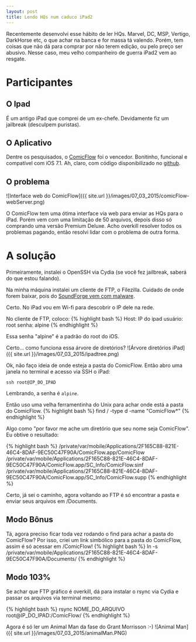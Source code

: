 ```yaml
---
layout: post
title: Lendo HQs num caduco iPad2
---
```


Recentemente desenvolvi esse hábito de ler HQs. Marvel, DC, MSP, Vertigo, DarkHorse etc, o que achar na banca e for massa tá valendo. 
Porém, tem coisas que não dá para comprar por não terem edição, ou pelo preço ser abusivo. Nesse caso, meu velho companheiro de guerra iPad2 vem ao resgate.


# Participantes
## O Ipad
É um antigo iPad que comprei de um ex-chefe. Devidamente fiz um jailbreak (desculpem puristas).

## O Aplicativo
Dentre os pesquisados, o [ComicFlow](https://itunes.apple.com/br/app/comicflow/id409290355?mt=8) foi o vencedor. Bonitinho, funcional e compatível com iOS 7.1. Ah, claro, com código disponibilizado no [github](https://github.com/swisspol/ComicFlow).


## O problema
![Interface web do ComicFlow]({{ site.url }}/images/07_03_2015/comicFlow-webServer.png)

O ComicFlow tem uma ótima interface via web para enviar as HQs para o iPad. Porém vem com uma limitação de 50 arquivos, depois disso só comprando uma versão Premium Deluxe. Acho overkill resolver todos os problemas pagando, então resolvi lidar com o problema de outra forma.

# A solução

Primeiramente, instalei o OpenSSH via Cydia (se você fez jailbreak, saberá do que estou falando). 

Na minha máquina instalei um cliente de FTP, o Filezilla. Cuidado de onde forem baixar, pois do [SoundForge vem com malware](http://trac.filezilla-project.org/ticket/8888).

Certo. No iPad vou em Wi-fi para descobrir o IP dele na rede.

No cliente de FTP, coloco:
{% highlight bash %}
Host: IP do ipad
usuário: root
senha: alpine
{% endhighlight %}

Essa senha "alpine" é a padrão do root do iOS. 

Certo... como funciona essa árvore de diretórios?
![Árvore diretórios iPad]({{ site.url }}/images/07_03_2015/ipadtree.png)

Ok, não faço ideia de onde esteja a pasta do ComicFlow. Então abro uma janela no terminal e acesso via SSH o iPad:
```
ssh root@IP_DO_IPAD
```
Lembrando, a senha é ```alpine```.

Então uso uma velha ferramentinha do Unix para achar onde está a pasta do ComicFlow.
{% highlight bash %}
 find / -type d -name "ComicFlow*"
{% endhighlight %}

Algo como "por favor me ache um diretório que seu nome seja ComicFlow". Eu obtive o resultado:

{% highlight bash %}
/private/var/mobile/Applications/2F165C88-821E-46C4-8DAF-9EC50C47F90A/ComicFlow.app/ComicFlow
/private/var/mobile/Applications/2F165C88-821E-46C4-8DAF-9EC50C47F90A/ComicFlow.app/SC_Info/ComicFlow.sinf
/private/var/mobile/Applications/2F165C88-821E-46C4-8DAF-9EC50C47F90A/ComicFlow.app/SC_Info/ComicFlow.supp
{% endhighlight %}

Certo, já sei o caminho, agora voltando ao FTP é só encontrar a pasta e enviar seus arquivos em /Documents.

## Modo Bônus
Tá, agora preciso ficar toda vez rodando o find para achar a pasta do ComicFlow?
Por isso, criei um link simbólico para a pasta do ComicFlow, assim é só acessar em /ComicFlow!
{% highlight bash %}
ln -s /private/var/mobile/Applications/2F165C88-821E-46C4-8DAF-9EC50C47F90A/Documents/
{% endhighlight %}
## Modo 103%
Se achar que FTP gráfico é overkill, dá para instalar o rsync via Cydia e passar os arquivos via terminal mesmo:

{% highlight bash %}
rsync NOME_DO_ARQUIVO root@IP_DO_IPAD:/ComicFlow/
{% endhighlight %}


Agora é só ler um Animal Man da fase do Grant Morrisson :-)
![Animal Man]({{ site.url }}/images/07_03_2015/animalMan.PNG)



